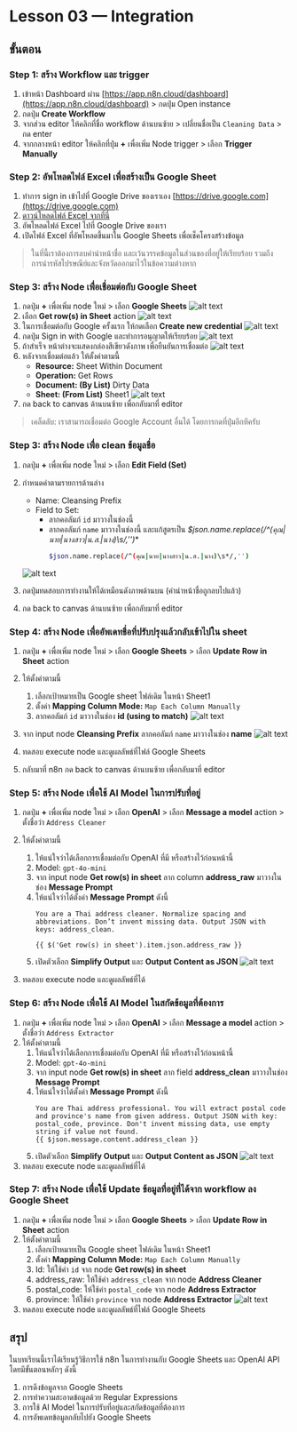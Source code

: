 # Lesson 03 — Integration

## ขั้นตอน

### Step 1: สร้าง Workflow และ trigger

1. เข้าหน้า Dashboard ผ่าน [https://app.n8n.cloud/dashboard](https://app.n8n.cloud/dashboard) > กดปุ่ม Open instance
2. กดปุ่ม **Create Workflow**
3. จากส่วน editor ให้คลิกที่ชื่อ workflow ด้านบนซ้าย > เปลี่ยนชื่อเป็น `Cleaning Data` > กด enter
4. จากกลางหน้า editor ให้คลิกที่ปุ่ม **+** เพื่อเพิ่ม Node trigger > เลือก **Trigger Manually**

### Step 2: อัพโหลดไฟล์ Excel เพื่อสร้างเป็น Google Sheet

1. ทำการ sign in เข้าไปที่ Google Drive ของเราเอง [https://drive.google.com](https://drive.google.com)
2. [ดาวน์โหลดไฟล์ Excel จากที่นี่](https://docs.google.com/spreadsheets/d/1bitGdABma7poo8eDcGi6Fo6vTXmp4udV/edit?usp=sharing&ouid=109881510505807400189&rtpof=true&sd=true) 
3. อัพโหลดไฟล์ Excel ไปที่ Google Drive ของเรา
4. เปิดไฟล์ Excel ที่อัพโหลดขึ้นมาใน Google Sheets เพื่อเช็คโครงสร้างข้อมูล

> ในที่นี้เราต้องการลบคำนำหน้าชื่อ และเว้นวรรคข้อมูลในส่วนของที่อยู่ให้เรียบร้อย รวมถึงการนำรหัสไปรษณีย์และจังหวัดออกมาไว้ในข้อความต่างหาก

### Step 3: สร้าง Node เพื่อเชื่อมต่อกับ Google Sheet

1. กดปุ่ม **+** เพื่อเพิ่ม node ใหม่ > เลือก **Google Sheets** 
   ![alt text](images/2025-08-26_22-30-21.png)
2. เลือก **Get row(s) in Sheet** action 
   ![alt text](images/2025-08-26_22-30-32.png)
3. ในการเชื่อมต่อกับ Google ครั้งแรก ให้กดเลือก **Create new credential**
   ![alt text](images/2025-08-26_22-30-41.png)
4. กดปุ่ม Sign in with Google และทำการอนุญาตให้เรียบร้อย
   ![alt text](images/2025-08-26_22-30-50.png)
5. ถ้าสำเร็จ หน้าต่างจะแสดงกล่องสีเขียวดังภาพ เพื่อยืนยันการเชื่อมต่อ
   ![alt text](images/2025-08-26_22-31-23.png)
6. หลังจากเชื่อมต่อแล้ว ให้ตั้งค่าตามนี้
    - **Resource:** Sheet Within Document
    - **Operation:** Get Rows
    - **Document: (By List)** Dirty Data
    - **Sheet: (From List)** Sheet1 
   ![alt text](images/2025-08-26_22-44-02.png)
7. กด back to canvas ด้านบนซ้าย เพื่อกลับมาที่ editor

> เคล็ดลับ: เราสามารถเชื่อมต่อ Google Account อื่นได้ โดยการกดที่ปุ่มอีกทีครับ

### Step 3: สร้าง Node เพื่อ clean ข้อมูลชื่อ 

1. กดปุ่ม **+** เพื่อเพิ่ม node ใหม่ > เลือก **Edit Field (Set)** 
   
2. กำหนดค่าตามรายการด้านล่าง 
   - Name: Cleansing Prefix
   - Field to Set: 
     - ลากคอลัมภ์ `id` มาวางในช่องนี้
     - ลากคอลัมภ์ `name` มาวางในช่องนี้ และแก้สูตรเป็น **$json.name.replace(/^(คุณ|นาย|นางสาว|น.ส.|นาง)\s*/,'')**
       ```bash
       $json.name.replace(/^(คุณ|นาย|นางสาว|น.ส.|นาง)\s*/,'')
       ```
    ![alt text](images/2025-08-26_22-47-45.png)

3. กดปุ่มทดสอบการทำงานให้ได้เหมือนดังภาพด้านบน (คำนำหน้าชื่อถูกลบไปแล้ว)
4. กด back to canvas ด้านบนซ้าย เพื่อกลับมาที่ editor

### Step 4: สร้าง Node เพื่ออัพเดทชื่อที่ปรับปรุงแล้วกลับเข้าไปใน sheet

1. กดปุ่ม **+** เพื่อเพิ่ม node ใหม่ > เลือก **Google Sheets** > เลือก **Update Row in Sheet** action  
2. ให้ตั้งค่าตามนี้
   1. เลือกเป้าหมายเป็น Google sheet ไฟล์เดิม ในหน้า Sheet1
   2. ตั้งค่า **Mapping Column Mode:** `Map Each Column Manually`
   3. ลากคอลัมภ์ `id` มาวางในช่อง **id (using to match)**
   ![alt text](images/2025-08-26_22-52-04.png)

3. จาก input node **Cleansing Prefix** ลากคอลัมภ์ `name` มาวางในช่อง **name**
   ![alt text](images/2025-08-26_22-51-32.png)

4. ทดสอบ execute node และดูผลลัพธ์ที่ไฟล์ Google Sheets
5. กลับมาที่ n8n กด back to canvas ด้านบนซ้าย เพื่อกลับมาที่ editor

### Step 5: สร้าง Node เพื่อใช้ AI Model ในการปรับที่อยู่

1. กดปุ่ม **+** เพื่อเพิ่ม node ใหม่ > เลือก **OpenAI** > เลือก **Message a model** action > ตั้งชื่อว่า `Address Cleaner`
2. ให้ตั้งค่าตามนี้
   1. ให้แน่ใจว่าได้เลือกการเชื่อมต่อกับ OpenAI ที่มี หรือสร้างไว้ก่อนหน้านี้
   2. Model: `gpt-4o-mini`
   3. จาก input node **Get row(s) in sheet** ลาก column **address_raw** มาวางในช่อง **Message Prompt**
   4. ให้แน่ใจว่าได้ตั้งค่า **Message Prompt** ดังนี้
        ```
        You are a Thai address cleaner. Normalize spacing and abbreviations. Don’t invent missing data. Output JSON with keys: address_clean.

        {{ $('Get row(s) in sheet').item.json.address_raw }}
        ```
    5. เปิดตัวเลือก **Simplify Output** และ **Output Content as JSON**
    ![alt text](images/2025-08-26_22-58-48.png)

3. ทดสอบ execute node และดูผลลัพธ์ที่ได้

### Step 6: สร้าง Node เพื่อใช้ AI Model ในสกัดข้อมูลที่ต้องการ

1. กดปุ่ม **+** เพื่อเพิ่ม node ใหม่ > เลือก **OpenAI** > เลือก **Message a model** action > ตั้งชื่อว่า `Address Extractor`
2. ให้ตั้งค่าตามนี้
   1. ให้แน่ใจว่าได้เลือกการเชื่อมต่อกับ OpenAI ที่มี หรือสร้างไว้ก่อนหน้านี้
   2. Model: `gpt-4o-mini`
   3. จาก input node **Get row(s) in sheet** ลาก field **address_clean** มาวางในช่อง **Message Prompt**
   4. ให้แน่ใจว่าได้ตั้งค่า **Message Prompt** ดังนี้
        ```
        You are Thai address professional. You will extract postal code and province's name from given address. Output JSON with key: postal_code, province. Don't invent missing data, use empty string if value not found.
        {{ $json.message.content.address_clean }}
        ```
    5. เปิดตัวเลือก **Simplify Output** และ **Output Content as JSON**
    ![alt text](images/2025-08-26_23-09-26.png)
3. ทดสอบ execute node และดูผลลัพธ์ที่ได้

### Step 7: สร้าง Node เพื่อใช้ Update ข้อมูลที่อยู่ที่ได้จาก workflow ลง Google Sheet

1. กดปุ่ม **+** เพื่อเพิ่ม node ใหม่ > เลือก **Google Sheets** > เลือก **Update Row in Sheet** action  
2. ให้ตั้งค่าตามนี้
   1. เลือกเป้าหมายเป็น Google sheet ไฟล์เดิม ในหน้า Sheet1
   2. ตั้งค่า **Mapping Column Mode:** `Map Each Column Manually`
   3. Id: ให้ใช้ค่า `id` จาก node **Get row(s) in sheet**
   4. address_raw: ให้ใช้ค่า `address_clean` จาก node **Address Cleaner**
   5. postal_code: ให้ใช้ค่า `postal_code` จาก node **Address Extractor**
   6. province: ให้ใช้ค่า `province` จาก node **Address Extractor**
   ![alt text](images/2025-08-26_23-11-09.png)
3. ทดสอบ execute node และดูผลลัพธ์ที่ไฟล์ Google Sheets


## สรุป

ในบทเรียนนี้เราได้เรียนรู้วิธีการใช้ n8n ในการทำงานกับ Google Sheets และ OpenAI API โดยมีขั้นตอนหลักๆ ดังนี้

1. การดึงข้อมูลจาก Google Sheets
2. การทำความสะอาดข้อมูลด้วย Regular Expressions
3. การใช้ AI Model ในการปรับที่อยู่และสกัดข้อมูลที่ต้องการ
4. การอัพเดทข้อมูลกลับไปยัง Google Sheets
